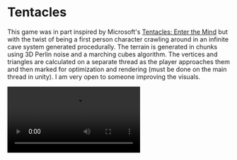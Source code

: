 # Tentacles

This game was in part inspired by Microsoft's [Tentacles: Enter the Mind](https://www.microsoft.com/en-us/p/tentacles-enter-the-mind/9wzdncrfjb4n?activetab=pivot:overviewtab) but with the twist of being a first person character crawling around in an infinite cave system generated procedurally. The terrain is generated in chunks using 3D Perlin noise and a marching cubes algorithm. The vertices and triangles are calculated on a separate thread as the player approaches them and then marked for optimization and rendering (must be done on the main thread in unity). I am very open to someone improving the visuals.

![A little demo](./demo/tentacles.mp4)